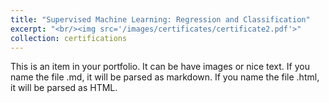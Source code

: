 ```yaml
---
title: "Supervised Machine Learning: Regression and Classification"
excerpt: "<br/><img src='/images/certificates/certificate2.pdf'>"
collection: certifications
---
```


This is an item in your portfolio. It can be have images or nice text. If you name the file .md, it will be parsed as markdown. If you name the file .html, it will be parsed as HTML.

